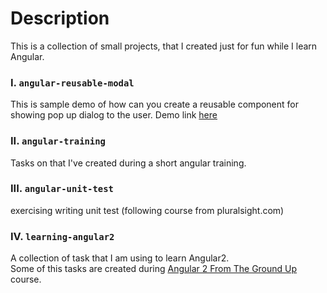 Description
============

This is a collection of small projects, that I created just for fun while I learn Angular.


### I. `angular-reusable-modal`
This is sample demo of how can you create a reusable component for showing pop up dialog to the user.
Demo link [here](http://onora.github.io/Angular_projects/angular-reusable-modal/dist/)

### II. `angular-training`

Tasks on that I've created during a short angular training.

### III. `angular-unit-test`

exercising writing unit test (following course from pluralsight.com)

### IV. `learning-angular2`

A collection of task that I am using to learn Angular2. <br />
Some of this tasks are created during [Angular 2 From The Ground Up](https://www.udemy.com/angular-2-from-the-ground-up/) course.
